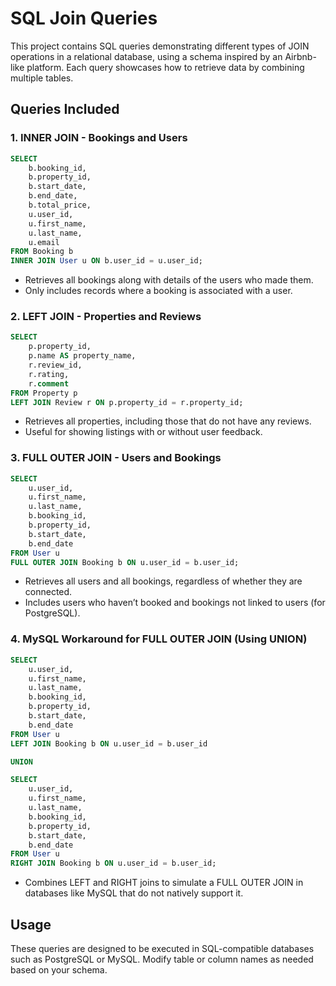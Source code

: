 # SQL Join Queries

This project contains SQL queries demonstrating different types of JOIN operations in a relational database, using a schema inspired by an Airbnb-like platform. Each query showcases how to retrieve data by combining multiple tables.

## Queries Included

### 1. INNER JOIN - Bookings and Users
```sql
SELECT 
    b.booking_id,
    b.property_id,
    b.start_date,
    b.end_date,
    b.total_price,
    u.user_id,
    u.first_name,
    u.last_name,
    u.email
FROM Booking b
INNER JOIN User u ON b.user_id = u.user_id;
```
- Retrieves all bookings along with details of the users who made them.
- Only includes records where a booking is associated with a user.

### 2. LEFT JOIN - Properties and Reviews
```sql
SELECT 
    p.property_id,
    p.name AS property_name,
    r.review_id,
    r.rating,
    r.comment
FROM Property p
LEFT JOIN Review r ON p.property_id = r.property_id;
```
- Retrieves all properties, including those that do not have any reviews.
- Useful for showing listings with or without user feedback.

### 3. FULL OUTER JOIN - Users and Bookings
```sql
SELECT 
    u.user_id,
    u.first_name,
    u.last_name,
    b.booking_id,
    b.property_id,
    b.start_date,
    b.end_date
FROM User u
FULL OUTER JOIN Booking b ON u.user_id = b.user_id;
```
- Retrieves all users and all bookings, regardless of whether they are connected.
- Includes users who haven’t booked and bookings not linked to users (for PostgreSQL).

### 4. MySQL Workaround for FULL OUTER JOIN (Using UNION)
```sql
SELECT 
    u.user_id,
    u.first_name,
    u.last_name,
    b.booking_id,
    b.property_id,
    b.start_date,
    b.end_date
FROM User u
LEFT JOIN Booking b ON u.user_id = b.user_id

UNION

SELECT 
    u.user_id,
    u.first_name,
    u.last_name,
    b.booking_id,
    b.property_id,
    b.start_date,
    b.end_date
FROM User u
RIGHT JOIN Booking b ON u.user_id = b.user_id;
```
- Combines LEFT and RIGHT joins to simulate a FULL OUTER JOIN in databases like MySQL that do not natively support it.

## Usage
These queries are designed to be executed in SQL-compatible databases such as PostgreSQL or MySQL. Modify table or column names as needed based on your schema.

